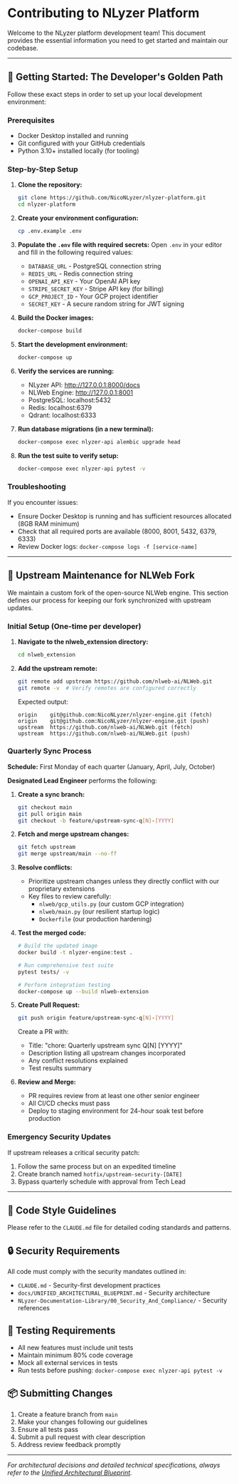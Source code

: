 # Contributing to NLyzer Platform

Welcome to the NLyzer platform development team! This document provides the essential information you need to get started and maintain our codebase.

---

## 🚀 Getting Started: The Developer's Golden Path

Follow these exact steps in order to set up your local development environment:

### Prerequisites
- Docker Desktop installed and running
- Git configured with your GitHub credentials
- Python 3.10+ installed locally (for tooling)

### Step-by-Step Setup

1. **Clone the repository:**
   ```bash
   git clone https://github.com/NicoNLyzer/nlyzer-platform.git
   cd nlyzer-platform
   ```

2. **Create your environment configuration:**
   ```bash
   cp .env.example .env
   ```

3. **Populate the `.env` file with required secrets:**
   Open `.env` in your editor and fill in the following required values:
   - `DATABASE_URL` - PostgreSQL connection string
   - `REDIS_URL` - Redis connection string  
   - `OPENAI_API_KEY` - Your OpenAI API key
   - `STRIPE_SECRET_KEY` - Stripe API key (for billing)
   - `GCP_PROJECT_ID` - Your GCP project identifier
   - `SECRET_KEY` - A secure random string for JWT signing

4. **Build the Docker images:**
   ```bash
   docker-compose build
   ```

5. **Start the development environment:**
   ```bash
   docker-compose up
   ```

6. **Verify the services are running:**
   - NLyzer API: http://127.0.0.1:8000/docs
   - NLWeb Engine: http://127.0.0.1:8001
   - PostgreSQL: localhost:5432
   - Redis: localhost:6379
   - Qdrant: localhost:6333

7. **Run database migrations (in a new terminal):**
   ```bash
   docker-compose exec nlyzer-api alembic upgrade head
   ```

8. **Run the test suite to verify setup:**
   ```bash
   docker-compose exec nlyzer-api pytest -v
   ```

### Troubleshooting

If you encounter issues:
- Ensure Docker Desktop is running and has sufficient resources allocated (8GB RAM minimum)
- Check that all required ports are available (8000, 8001, 5432, 6379, 6333)
- Review Docker logs: `docker-compose logs -f [service-name]`

---

## 🔄 Upstream Maintenance for NLWeb Fork

We maintain a custom fork of the open-source NLWeb engine. This section defines our process for keeping our fork synchronized with upstream updates.

### Initial Setup (One-time per developer)

1. **Navigate to the nlweb_extension directory:**
   ```bash
   cd nlweb_extension
   ```

2. **Add the upstream remote:**
   ```bash
   git remote add upstream https://github.com/nlweb-ai/NLWeb.git
   git remote -v  # Verify remotes are configured correctly
   ```

   Expected output:
   ```
   origin    git@github.com:NicoNLyzer/nlyzer-engine.git (fetch)
   origin    git@github.com:NicoNLyzer/nlyzer-engine.git (push)
   upstream  https://github.com/nlweb-ai/NLWeb.git (fetch)
   upstream  https://github.com/nlweb-ai/NLWeb.git (push)
   ```

### Quarterly Sync Process

**Schedule:** First Monday of each quarter (January, April, July, October)

**Designated Lead Engineer** performs the following:

1. **Create a sync branch:**
   ```bash
   git checkout main
   git pull origin main
   git checkout -b feature/upstream-sync-q[N]-[YYYY]
   ```

2. **Fetch and merge upstream changes:**
   ```bash
   git fetch upstream
   git merge upstream/main --no-ff
   ```

3. **Resolve conflicts:**
   - Prioritize upstream changes unless they directly conflict with our proprietary extensions
   - Key files to review carefully:
     - `nlweb/gcp_utils.py` (our custom GCP integration)
     - `nlweb/main.py` (our resilient startup logic)
     - `Dockerfile` (our production hardening)

4. **Test the merged code:**
   ```bash
   # Build the updated image
   docker build -t nlyzer-engine:test .
   
   # Run comprehensive test suite
   pytest tests/ -v
   
   # Perform integration testing
   docker-compose up --build nlweb-extension
   ```

5. **Create Pull Request:**
   ```bash
   git push origin feature/upstream-sync-q[N]-[YYYY]
   ```
   
   Create a PR with:
   - Title: "chore: Quarterly upstream sync Q[N] [YYYY]"
   - Description listing all upstream changes incorporated
   - Any conflict resolutions explained
   - Test results summary

6. **Review and Merge:**
   - PR requires review from at least one other senior engineer
   - All CI/CD checks must pass
   - Deploy to staging environment for 24-hour soak test before production

### Emergency Security Updates

If upstream releases a critical security patch:
1. Follow the same process but on an expedited timeline
2. Create branch named `hotfix/upstream-security-[DATE]`
3. Bypass quarterly schedule with approval from Tech Lead

---

## 📝 Code Style Guidelines

Please refer to the `CLAUDE.md` file for detailed coding standards and patterns.

## 🔒 Security Requirements

All code must comply with the security mandates outlined in:
- `CLAUDE.md` - Security-first development practices
- `docs/UNIFIED_ARCHITECTURAL_BLUEPRINT.md` - Security architecture
- `NLyzer-Documentation-Library/00_Security_And_Compliance/` - Security references

## 🧪 Testing Requirements

- All new features must include unit tests
- Maintain minimum 80% code coverage
- Mock all external services in tests
- Run tests before pushing: `docker-compose exec nlyzer-api pytest -v`

## 📦 Submitting Changes

1. Create a feature branch from `main`
2. Make your changes following our guidelines
3. Ensure all tests pass
4. Submit a pull request with clear description
5. Address review feedback promptly

---

*For architectural decisions and detailed technical specifications, always refer to the [Unified Architectural Blueprint](./docs/UNIFIED_ARCHITECTURAL_BLUEPRINT.md).*